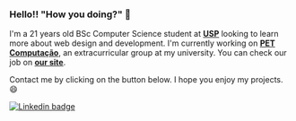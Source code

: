 ### Hello!! "How you doing?" 👋

I'm a 21 years old BSc Computer Science student at <b>[USP](https://www5.usp.br/)</b> looking to learn more about web design and development. I'm currently working on <b>[PET Computação](https://github.com/pet-comp)</b>, an extracurricular group at my university. You can check our job on <b>[our site](https://pet.icmc.usp.br/)</b>.

Contact me by clicking on the button below. I hope you enjoy my projects. :smile:

[![Linkedin badge](https://img.shields.io/badge/-Henrique%20dos%20Santos-blue?logo=Linkedin&logoColor=white&link=https://www.linkedin.com/in/henriquesqs/)](https://www.linkedin.com/in/henriquesqs/)

